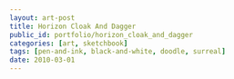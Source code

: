 ```yaml
---
layout: art-post
title: Horizon Cloak And Dagger
public_id: portfolio/horizon_cloak_and_dagger
categories: [art, sketchbook]
tags: [pen-and-ink, black-and-white, doodle, surreal]
date: 2010-03-01
---
```

